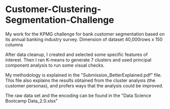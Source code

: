 # Customer-Clustering-Segmentation-Challenge
My work for the KPMG challenge for bank customer segmentation based on its annual banking industry survey. Dimension of dataset 40,000rows x 150 columns

After data cleanup, I created and selected some specific features of interest. Then I ran K-means to generate 7 clusters and used principal component analysis to run some visual checks.

My methodology is explained in the "Submission_BetterExplained.pdf" file. This file also explains the results obtained from the cluster analysis (the customer personas), and profers ways that the analysis could be improved. 

The raw data set and the encoding can be found in the "Data Science Bootcamp Data_2.0.xlsx"
